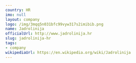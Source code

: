 ```yaml
---
country: HR
imo: null
layout: company
logo: /img/3mqq5n031bfc99vyw317s2imibib.png
name: Jadrolinija
officialUrl: http://www.jadrolinija.hr
slug: jadrolinija-hr
tags:
- company
wikipediaUrl: https://en.wikipedia.org/wiki/Jadrolinija
---
```

